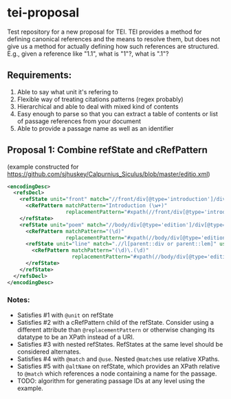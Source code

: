 # tei-proposal
Test repository for a new proposal for TEI. TEI provides a method for defining canonical references and the means to resolve them, but does not give us a method for actually defining how such references are structured. E.g., given a reference like "1.1", what is "1"?, what is ".1"?

## Requirements:
1. Able to say what unit it's refering to
2. Flexible way of treating citations patterns (regex probably)
3. Hierarchical and able to deal with mixed kind of contents
4. Easy enough to parse so that you can extract a table of contents or list of passage references from your document
5. Able to provide a passage name as well as an identifier


## Proposal 1: Combine refState and cRefPattern
(example constructed for https://github.com/sjhuskey/Calpurnius_Siculus/blob/master/editio.xml)
```XML
<encodingDesc>
  <refsDecl>
    <refState unit="front" match="//front/div[@type='introduction']/div[@type='section']" use="head">
      <cRefPattern matchPattern="Introduction (\w+)" 
                   replacementPattern="#xpath(//front/div[@type='introduction']/div[@type='section'][@n='$1'])"/>
    </refState>
    <refState unit="poem" match="//body/div[@type='edition']/div[@type='textpart']" use="@n" altName="head" delim=".">
      <cRefPattern matchPattern="(\d)" 
                   replacementPattern="#xpath(//body/div[@type='edition']/div[@type='textpart'][@n='$1']"/>
      <refState unit="line" match=".//l[parent::div or parent::lem]" use="@n">
        <cRefPattern matchPattern="(\d)\.(\d)" 
                     replacementPattern="#xpath(//body/div[@type='edition']/div[@type='textpart'][@n='$1]//l[parent::div or parent::lem][@n='$2'])"/>
      </refState>
    </refState>
  </refsDecl>
</encodingDesc>
```
### Notes:
* Satisfies #1 with `@unit` on refState
* Satisfies #2 with a cRefPattern child of the refState. Consider using a different attribute than `@replacementPattern` or otherwise changing its datatype to be an XPath instead of a URI.
* Satisfies #3 with nested refStates. RefStates at the same level should be considered alternates.
* Satisfies #4 with `@match` and `@use`. Nested `@match`es use relative XPaths. 
* Satisfies #5 with `@altName` on refState, which provides an XPath relative to `@match` which references a node containing a name for the passage.
* TODO: algorithm for generating passage IDs at any level using the example.
